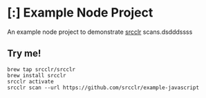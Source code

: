 # [:] Example Node Project

An example node project to demonstrate [srcclr](https://www.srcclr.com) scans.dsdddssss

## Try me!

```
brew tap srcclr/srcclr
brew install srcclr
srcclr activate
srcclr scan --url https://github.com/srcclr/example-javascript
```
